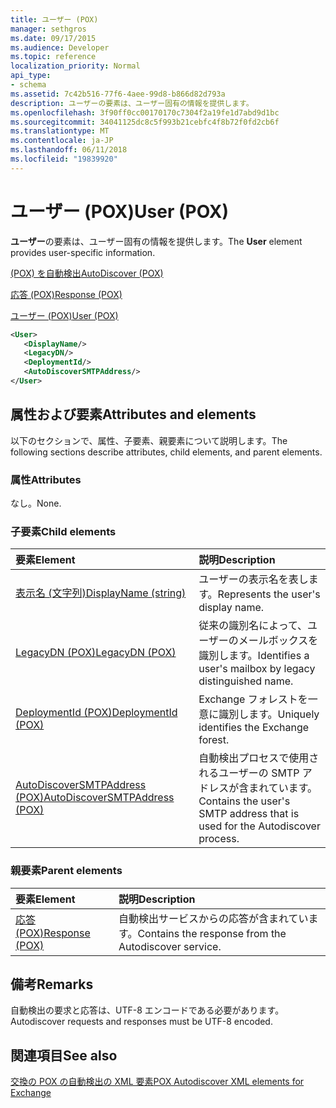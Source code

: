 ```yaml
---
title: ユーザー (POX)
manager: sethgros
ms.date: 09/17/2015
ms.audience: Developer
ms.topic: reference
localization_priority: Normal
api_type:
- schema
ms.assetid: 7c42b516-77f6-4aee-99d8-b866d82d793a
description: ユーザーの要素は、ユーザー固有の情報を提供します。
ms.openlocfilehash: 3f90ff0cc00170170c7304f2a19fe1d7abd9d1bc
ms.sourcegitcommit: 34041125dc8c5f993b21cebfc4f8b72f0fd2cb6f
ms.translationtype: MT
ms.contentlocale: ja-JP
ms.lasthandoff: 06/11/2018
ms.locfileid: "19839920"
---
```

# <a name="user-pox"></a><span data-ttu-id="50772-103">ユーザー (POX)</span><span class="sxs-lookup"><span data-stu-id="50772-103">User (POX)</span></span>

<span data-ttu-id="50772-104">**ユーザー**の要素は、ユーザー固有の情報を提供します。</span><span class="sxs-lookup"><span data-stu-id="50772-104">The **User** element provides user-specific information.</span></span> 
  
[<span data-ttu-id="50772-105">(POX) を自動検出</span><span class="sxs-lookup"><span data-stu-id="50772-105">AutoDiscover (POX)</span></span>](autodiscover-pox.md)
  
[<span data-ttu-id="50772-106">応答 (POX)</span><span class="sxs-lookup"><span data-stu-id="50772-106">Response (POX)</span></span>](response-pox.md)
  
[<span data-ttu-id="50772-107">ユーザー (POX)</span><span class="sxs-lookup"><span data-stu-id="50772-107">User (POX)</span></span>](user-pox.md)
  
```xml
<User>
   <DisplayName/>
   <LegacyDN/>
   <DeploymentId/>
   <AutoDiscoverSMTPAddress/>
</User>
```

## <a name="attributes-and-elements"></a><span data-ttu-id="50772-108">属性および要素</span><span class="sxs-lookup"><span data-stu-id="50772-108">Attributes and elements</span></span>

<span data-ttu-id="50772-109">以下のセクションで、属性、子要素、親要素について説明します。</span><span class="sxs-lookup"><span data-stu-id="50772-109">The following sections describe attributes, child elements, and parent elements.</span></span>
  
### <a name="attributes"></a><span data-ttu-id="50772-110">属性</span><span class="sxs-lookup"><span data-stu-id="50772-110">Attributes</span></span>

<span data-ttu-id="50772-111">なし。</span><span class="sxs-lookup"><span data-stu-id="50772-111">None.</span></span>
  
### <a name="child-elements"></a><span data-ttu-id="50772-112">子要素</span><span class="sxs-lookup"><span data-stu-id="50772-112">Child elements</span></span>

|<span data-ttu-id="50772-113">**要素**</span><span class="sxs-lookup"><span data-stu-id="50772-113">**Element**</span></span>|<span data-ttu-id="50772-114">**説明**</span><span class="sxs-lookup"><span data-stu-id="50772-114">**Description**</span></span>|
|:-----|:-----|
|[<span data-ttu-id="50772-115">表示名 (文字列)</span><span class="sxs-lookup"><span data-stu-id="50772-115">DisplayName (string)</span></span>](displayname-string.md) <br/> |<span data-ttu-id="50772-116">ユーザーの表示名を表します。</span><span class="sxs-lookup"><span data-stu-id="50772-116">Represents the user's display name.</span></span>  <br/> |
|[<span data-ttu-id="50772-117">LegacyDN (POX)</span><span class="sxs-lookup"><span data-stu-id="50772-117">LegacyDN (POX)</span></span>](legacydn-pox.md) <br/> |<span data-ttu-id="50772-118">従来の識別名によって、ユーザーのメールボックスを識別します。</span><span class="sxs-lookup"><span data-stu-id="50772-118">Identifies a user's mailbox by legacy distinguished name.</span></span>  <br/> |
|[<span data-ttu-id="50772-119">DeploymentId (POX)</span><span class="sxs-lookup"><span data-stu-id="50772-119">DeploymentId (POX)</span></span>](deploymentid-pox.md) <br/> |<span data-ttu-id="50772-120">Exchange フォレストを一意に識別します。</span><span class="sxs-lookup"><span data-stu-id="50772-120">Uniquely identifies the Exchange forest.</span></span>  <br/> |
|[<span data-ttu-id="50772-121">AutoDiscoverSMTPAddress (POX)</span><span class="sxs-lookup"><span data-stu-id="50772-121">AutoDiscoverSMTPAddress (POX)</span></span>](autodiscoversmtpaddress-pox.md) <br/> |<span data-ttu-id="50772-122">自動検出プロセスで使用されるユーザーの SMTP アドレスが含まれています。</span><span class="sxs-lookup"><span data-stu-id="50772-122">Contains the user's SMTP address that is used for the Autodiscover process.</span></span>  <br/> |
   
### <a name="parent-elements"></a><span data-ttu-id="50772-123">親要素</span><span class="sxs-lookup"><span data-stu-id="50772-123">Parent elements</span></span>

|<span data-ttu-id="50772-124">**要素**</span><span class="sxs-lookup"><span data-stu-id="50772-124">**Element**</span></span>|<span data-ttu-id="50772-125">**説明**</span><span class="sxs-lookup"><span data-stu-id="50772-125">**Description**</span></span>|
|:-----|:-----|
|[<span data-ttu-id="50772-126">応答 (POX)</span><span class="sxs-lookup"><span data-stu-id="50772-126">Response (POX)</span></span>](response-pox.md) <br/> |<span data-ttu-id="50772-127">自動検出サービスからの応答が含まれています。</span><span class="sxs-lookup"><span data-stu-id="50772-127">Contains the response from the Autodiscover service.</span></span>  <br/> |
   
## <a name="remarks"></a><span data-ttu-id="50772-128">備考</span><span class="sxs-lookup"><span data-stu-id="50772-128">Remarks</span></span>

<span data-ttu-id="50772-129">自動検出の要求と応答は、UTF-8 エンコードである必要があります。</span><span class="sxs-lookup"><span data-stu-id="50772-129">Autodiscover requests and responses must be UTF-8 encoded.</span></span>
  
## <a name="see-also"></a><span data-ttu-id="50772-130">関連項目</span><span class="sxs-lookup"><span data-stu-id="50772-130">See also</span></span>



[<span data-ttu-id="50772-131">交換の POX の自動検出の XML 要素</span><span class="sxs-lookup"><span data-stu-id="50772-131">POX Autodiscover XML elements for Exchange</span></span>](pox-autodiscover-xml-elements-for-exchange.md)

